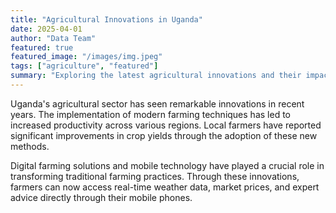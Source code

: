 ```yaml
---
title: "Agricultural Innovations in Uganda"
date: 2025-04-01
author: "Data Team"
featured: true
featured_image: "/images/img.jpeg"
tags: ["agriculture", "featured"]
summary: "Exploring the latest agricultural innovations and their impact on Ugandan farmers' productivity and income."
---
```


Uganda's agricultural sector has seen remarkable innovations in recent years. The implementation of modern farming techniques has led to increased productivity across various regions. Local farmers have reported significant improvements in crop yields through the adoption of these new methods.

Digital farming solutions and mobile technology have played a crucial role in transforming traditional farming practices. Through these innovations, farmers can now access real-time weather data, market prices, and expert advice directly through their mobile phones.